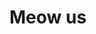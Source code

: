 # Meow us

<!-- ! ->

Do you really want to meow us? 

Okay, i will meow you our e-mail. 

<a href="mailto:amixemhello@gmail.com"><button>Meow us</button></a>
